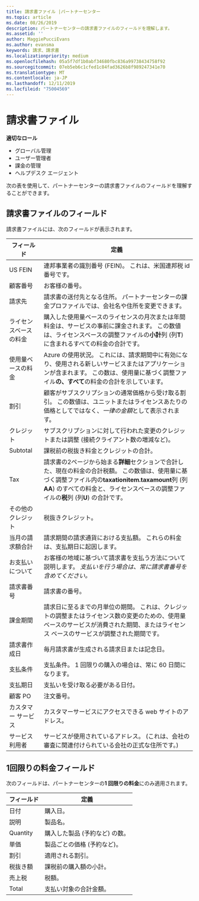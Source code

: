 ```yaml
---
title: 請求書ファイル |パートナーセンター
ms.topic: article
ms.date: 08/26/2019
description: パートナーセンターの請求書ファイルのフィールドを理解します。
ms.assetid: ''
author: MaggiePucciEvans
ms.author: evansma
keywords: 請求、請求書
ms.localizationpriority: medium
ms.openlocfilehash: 05a5f7df1b0abf34680fbc836a99738434758f92
ms.sourcegitcommit: 07eb5eb6c1cfed1c84fad3626b8f989247341e70
ms.translationtype: MT
ms.contentlocale: ja-JP
ms.lasthandoff: 12/11/2019
ms.locfileid: "75004569"
---
```

# <a name="invoice-files"></a>請求書ファイル

**適切なロール**
-   グローバル管理
-   ユーザー管理者
-   課金の管理
-   ヘルプデスク エージェント

次の表を使用して、パートナーセンターの請求書ファイルのフィールドを理解することができます。

## <a name="invoice-file-fields"></a>請求書ファイルのフィールド

請求書ファイルには、次のフィールドが表示されます。

| フィールド | 定義 |
| ----- | ---------- |
| US FEIN | 連邦事業者の識別番号 (FEIN)。 これは、米国連邦税 id 番号です。 |
| 顧客番号 | お客様の番号。 |
| 請求先 | 請求書の送付先となる住所。 パートナーセンターの課金プロファイルでは、会社名や住所を変更できます。 |
| ライセンスベースの料金 | 購入した使用量ベースのライセンスの月次または年間料金は、サービスの事前に課金されます。 この数値は、ライセンスベースの調整ファイルの**小計**列 (列**T**) に含まれるすべての料金の合計です。 |
| 使用量ベースの料金 | Azure の使用状況。 これには、請求期間中に有効になり、使用される新しいサービスまたはアプリケーションが含まれます。 この数は、使用量に基づく調整ファイル**の、すべて**の料金の合計を示しています。 |
| 割引 | 顧客がサブスクリプションの通常価格から受け取る割引。 この数値は、ユニットまたはライセンスあたりの価格としてではなく、*一律の金額*として表示されます。 |
| クレジット | サブスクリプションに対して行われた変更のクレジットまたは調整 (接続クライアント数の増減など)。 |
| Subtotal | 課税前の税抜き料金とクレジットの合計。 |
| Tax | 請求書の2ページから始まる**詳細**セクションで合計した、現在の料金の合計税額。 この数値は、使用量に基づく調整ファイル内の**taxationitem.taxamount**列 (列**AA**) のすべての料金と、ライセンスベースの調整ファイルの**税**列 (列**U**) の合計です。 |
| その他のクレジット | 税抜きクレジット。 |
| 当月の請求額合計 | 請求期間の請求通貨における支払額。 これらの料金は、支払期日に起因します。 |
| お支払いについて | お客様の地域に基づいて請求書を支払う方法について説明します。 *支払いを行う場合は、常に請求書番号を含めてください。* |
| 請求書番号 | 請求書の番号。 |
| 課金期間 | 請求日に至るまでの月単位の期間。 これは、クレジットの調整またはライセンス数の変更のための、使用量ベースのサービスが消費された期間、またはライセンス ベースのサービスが調整された期間です。 |
| 請求書作成日 | 毎月請求書が生成される請求日または記念日。 |
| 支払条件 | 支払条件。 1 回限りの購入の場合は、常に 60 日間になります。 |
| 支払期日 | 支払いを受け取る必要がある日付。 |
| 顧客 PO | 注文番号。 |
| カスタマー サービス | カスタマーサービスにアクセスできる web サイトのアドレス。 |
| サービス利用者 | サービスが使用されているアドレス。 (これは、会社の審査に関連付けられている会社の正式な住所です。) |

## <a name="one-time-charges-fields"></a>1回限りの料金フィールド

次のフィールドは、パートナーセンターの**1 回限りの料金**にのみ適用されます。

| フィールド | 定義 |
| ----- | ---------- |
| 日付 | 購入日。 |
| 説明 | 製品名。 |
| Quantity | 購入した製品 (予約など) の数。 |
| 単価 | 製品ごとの価格 (予約など)。 |
| 割引 | 適用される割引。 |
| 税抜き額 | 課税前の購入額の小計。 |
| 売上税 | 税額。 |
| Total | 支払い対象の合計金額。 |
